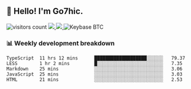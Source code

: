 ## 👋 Hello! I'm Go7hic.

 ![visitors count](https://visitors-by-url-pls-dont-use-this-in-your-repo.vercel.app/Go7hic-github-readme)
 <a href="https://twitter.com/Go7hic">
    <img src="https://img.shields.io/badge/-@Go7hic-1ca0f1?style=flat-square&labelColor=1ca0f1&logo=twitter&logoColor=white&link=https://twitter.com/Go7hic">
   <a/>
   <a href="mailto:gtfx0209@gmail.com">
    <img src="https://img.shields.io/badge/-gtfx0209@gmail.com-c14438?style=flat-square&logo=Gmail&logoColor=white&link=mailto:gtfx0209@gmail.com">
   <a/>
    ![Keybase BTC](https://img.shields.io/keybase/btc/Go7hic)
 <!--
🔭 I’m currently working
🌱 I’m currently learning
💬 Ask me about 
📫 How to reach me: 
⚡ Fun fact: 
-->
 <!--
![My Github Stats](https://github-readme-stats.vercel.app/api?username=Go7hic&show_icons=true&count_private=true)

-->

### 📊 Weekly development breakdown
<!--START_SECTION:waka-->
```text
TypeScript  11 hrs 12 mins      ███████████████████░░░░░░   79.37 
LESS        1 hr 2 mins         █░░░░░░░░░░░░░░░░░░░░░░░░   7.35 
Markdown    25 mins             ░░░░░░░░░░░░░░░░░░░░░░░░░   3.06 
JavaScript  25 mins             ░░░░░░░░░░░░░░░░░░░░░░░░░   3.03 
HTML        21 mins             ░░░░░░░░░░░░░░░░░░░░░░░░░   2.53
```
<!--END_SECTION:waka-->

